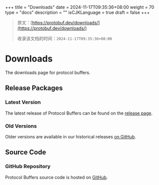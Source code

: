 +++
title = "Downloads"
date = 2024-11-17T09:35:36+08:00
weight = 70
type = "docs"
description = ""
isCJKLanguage = true
draft = false
+++

> 原文：[https://protobuf.dev/downloads/](https://protobuf.dev/downloads/)
>
> 收录该文档的时间：`2024-11-17T09:35:36+08:00`

# Downloads

The downloads page for protocol buffers.



## Release Packages

### Latest Version

The latest release of Protocol Buffers can be found on the [release page](https://github.com/protocolbuffers/protobuf/releases/latest).

### Old Versions

Older versions are available in our historical releases [on GitHub](https://github.com/protocolbuffers/protobuf/releases).

## Source Code

### GitHub Repository

Protocol Buffers source code is hosted on [GitHub](https://github.com/protocolbuffers/protobuf).

